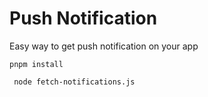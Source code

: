 # Push Notification

Easy way to get push notification on your app

` pnpm install
`


`  node fetch-notifications.js
`
